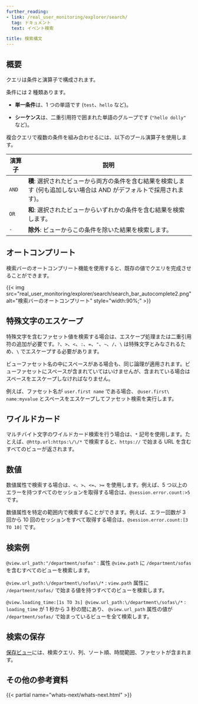 ```yaml
---
further_reading:
- link: /real_user_monitoring/explorer/search/
  tag: ドキュメント
  text: イベント検索

title: 検索構文
---
```


## 概要

クエリは条件と演算子で構成されます。

条件には 2 種類あります。

* **単一条件**は、1 つの単語です (`test`、`hello` など)。

* **シーケンス**は、二重引用符で囲まれた単語のグループです (`"hello dolly"` など)。

複合クエリで複数の条件を組み合わせるには、以下のブール演算子を使用します。

| **演算子** | **説明**                                                                                       |
|--------------|-------------------------------------------------------------------------------------------------------|
| `AND`        | **積**: 選択されたビューから両方の条件を含む結果を検索します (何も追加しない場合は AND がデフォルトで採用されます)。 |
| `OR`         | **和**: 選択されたビューからいずれかの条件を含む結果を検索します。                                             |
| `-`          | **除外**: ビューからこの条件を除いた結果を検索します。                                                  |

## オートコンプリート

検索バーのオートコンプリート機能を使用すると、既存の値でクエリを完成させることができます。

{{< img src="real_user_monitoring/explorer/search/search_bar_autocomplete2.png" alt="検索バーのオートコンプリート" style="width:90%;" >}}

## 特殊文字のエスケープ

特殊文字を含むファセット値を検索する場合は、エスケープ処理または二重引用符の追加が必要です。`?`、`>`、`<`、`:`、`=`、`"`、`~`、`/`、`\` は特殊文字とみなされるため、`\` でエスケープする必要があります。

ビューファセット名の中にスペースがある場合も、同じ論理が適用されます。ビューファセットにスペースが含まれていてはいけませんが、含まれている場合はスペースをエスケープしなければなりません。

例えば、ファセット名が `user.first name` である場合、 `@user.first\ name:myvalue` とスペースをエスケープしてファセット検索を実行します。

## ワイルドカード

マルチバイト文字のワイルドカード検索を行う場合は、`*` 記号を使用します。たとえば、`@http.url:https:\/\/*` で検索すると、`https://` で始まる URL を含むすべてのビューが返されます。

## 数値

数値属性で検索する場合は、`<`、`>`、`<=`、`>=` を使用します。例えば、5 つ以上のエラーを持つすべてのセッションを取得する場合は、`@session.error.count:>5` です。

数値属性を特定の範囲内で検索することができます。例えば、エラー回数が 3 回から 10 回のセッションをすべて取得する場合は、`@session.error.count:[3 TO 10]` です。

## 検索例

`@view.url_path:"/department/sofas"`
: 属性 `@view.path` に `/department/sofas` を含むすべてのビューを検索します。

`@view.url_path:\/department\/sofas\/*`
: `view.path` 属性に `/department/sofas/` で始まる値を持つすべてのビューを検索します。

`@view.loading_time:[1s TO 3s] @view.url_path:\/department\/sofas\/*`
: `loading_time` が 1 秒から 3 秒の間にあり、 `@view.url_path` 属性の値が `/department/sofas/` で始まっているビューを全て検索します。

## 検索の保存

[保存ビュー][1]には、検索クエリ、列、ソート順、時間範囲、ファセットが含まれます。

## その他の参考資料

{{< partial name="whats-next/whats-next.html" >}}

[1]: /ja/real_user_monitoring/explorer/saved_views
